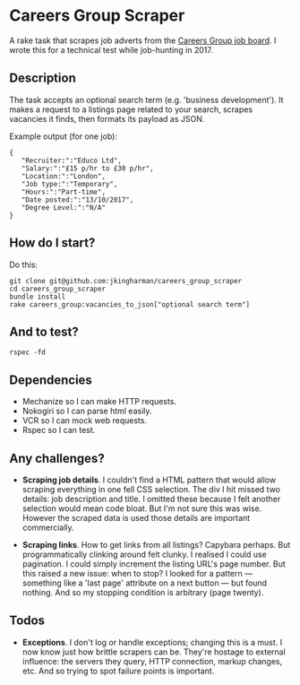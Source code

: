 # Careers Group Scraper

A rake task that scrapes job adverts from the [Careers Group job board](https://jobonline.thecareersgroup.co.uk/careersgroup/student/). I wrote
this for a technical test while job-hunting in 2017.

## Description ##

The task accepts an optional search term (e.g. 'business development'). It makes a request to a listings page related to your search, scrapes vacancies it finds, then formats its payload as JSON.

Example output (for one job):

```
{  
   "Recruiter:":"Educo Ltd",
   "Salary:":"£15 p/hr to £30 p/hr",
   "Location:":"London",
   "Job type:":"Temporary",
   "Hours:":"Part-time",
   "Date posted:":"13/10/2017",
   "Degree Level:":"N/A"
}
```

## How do I start? ##

Do this:

```
git clone git@github.com:jkingharman/careers_group_scraper
cd careers_group_scraper
bundle install
rake careers_group:vacancies_to_json["optional search term"]
```

## And to test? ##

```
rspec -fd
```

## Dependencies ##

* Mechanize so I can make HTTP requests.
* Nokogiri so I can parse html easily.
* VCR so I can mock web requests.
* Rspec so I can test.

## Any challenges? ##

* __Scraping job details__. I couldn't find a HTML pattern that would allow scraping everything in one fell CSS selection. The div I hit missed two details: job description and title. I omitted these because I felt another selection would mean code bloat. But I'm not sure this was wise. However the scraped data is used those details are important commercially.

* __Scraping links__. How to get links from all listings? Capybara perhaps. But programmatically clinking around felt clunky. I realised I could use pagination. I could simply increment the listing URL's page number. But this raised a new issue: when to stop? I looked for a pattern — something like a 'last page' attribute on a next button — but found nothing. And so my stopping condition is arbitrary (page twenty).

## Todos ##

* __Exceptions__. I don't log or handle exceptions; changing this is a must. I now know just how brittle scrapers can be. They're hostage to external influence: the servers they query, HTTP connection, markup changes, etc. And so trying to spot failure points is important.
